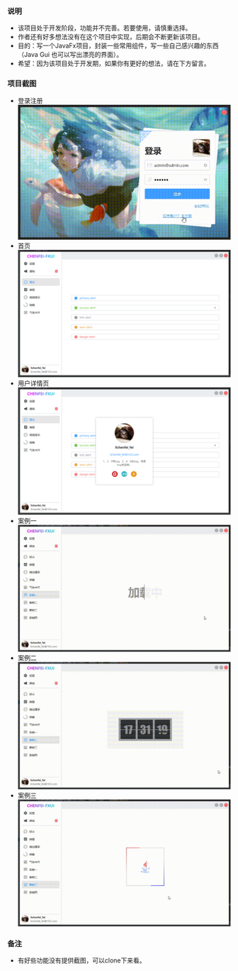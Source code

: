 ### 说明

- 该项目处于开发阶段，功能并不完善。若要使用，请慎重选择。
- 作者还有好多想法没有在这个项目中实现，后期会不断更新该项目。
- 目的：写一个JavaFx项目，封装一些常用组件，写一些自己感兴趣的东西（Java Gui 也可以写出漂亮的界面）。
- 希望：因为该项目处于开发期，如果你有更好的想法，请在下方留言。

### 项目截图

- 登录注册
  ![4.gif](document/img/4.gif)
- 首页
  ![img_2.png](document/img/img_2.png)
- 用户详情页
  ![img_3.png](document/img/img_3.png)
- 案例一
  ![2.gif](document/img/2.gif)
- 案例二
  ![3.gif](document/img/3.gif)
- 案例三
  ![1.gif](document/img/1.gif)

### 备注

- 有好些功能没有提供截图，可以clone下来看。